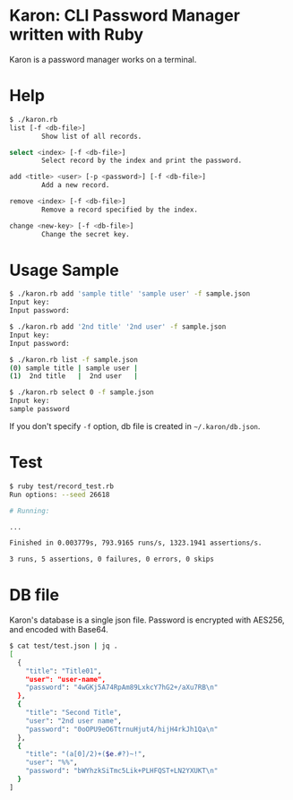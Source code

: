 # Karon: CLI Password Manager written with Ruby

Karon is a password manager works on a terminal.

# Help

```sh
$ ./karon.rb
list [-f <db-file>]
        Show list of all records.

select <index> [-f <db-file>]
        Select record by the index and print the password.

add <title> <user> [-p <password>] [-f <db-file>]
        Add a new record.

remove <index> [-f <db-file>]
        Remove a record specified by the index.

change <new-key> [-f <db-file>]
        Change the secret key.
```

# Usage Sample

```sh
$ ./karon.rb add 'sample title' 'sample user' -f sample.json
Input key: 
Input password: 

$ ./karon.rb add '2nd title' '2nd user' -f sample.json
Input key: 
Input password: 

$ ./karon.rb list -f sample.json
(0) sample title | sample user |
(1)  2nd title   |  2nd user   |

$ ./karon.rb select 0 -f sample.json
Input key: 
sample password
```

If you don't specify `-f` option, db file is created in `~/.karon/db.json`.

# Test

```sh
$ ruby test/record_test.rb
Run options: --seed 26618

# Running:

...

Finished in 0.003779s, 793.9165 runs/s, 1323.1941 assertions/s.

3 runs, 5 assertions, 0 failures, 0 errors, 0 skips
```

# DB file

Karon's database is a single json file. Password is encrypted with AES256, and encoded with Base64.

```sh
$ cat test/test.json | jq .
[
  {
    "title": "Title01",
    "user": "user-name",
    "password": "4wGKj5A74RpAm89LxkcY7hG2+/aXu7RB\n"
  },
  {
    "title": "Second Title",
    "user": "2nd user name",
    "password": "0oOPU9eO6TtrnuHjut4/hijH4rkJh1Qa\n"
  },
  {
    "title": "(a[0]/2)+($e.#?)~!",
    "user": "%%",
    "password": "bWYhzkSiTmc5Lik+PLHFQST+LN2YXUKT\n"
  }
]
```
